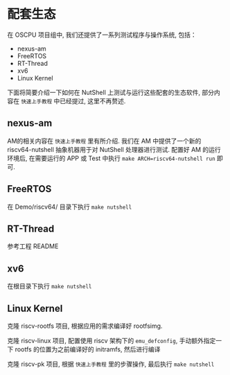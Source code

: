 # 配套生态

在 OSCPU 项目组中, 我们还提供了一系列测试程序与操作系统, 包括：

* nexus-am
* FreeRTOS
* RT-Thread
* xv6
* Linux Kernel

下面将简要介绍一下如何在 NutShell 上测试与运行这些配套的生态软件, 部分内容在 `快速上手教程` 中已经提过, 这里不再赘述.

## nexus-am

AM的相关内容在 `快速上手教程` 里有所介绍. 我们在 AM 中提供了一个新的 riscv64-nutshell 抽象机器用于对 NutShell 处理器进行测试. 配置好 AM 的运行环境后, 在需要运行的 APP 或 Test 中执行 `make ARCH=riscv64-nutshell run` 即可.

## FreeRTOS

在 Demo/riscv64/ 目录下执行 `make nutshell`

## RT-Thread

参考工程 README

## xv6

在根目录下执行 `make nutshell`

## Linux Kernel

克隆 riscv-rootfs 项目, 根据应用的需求编译好 rootfsimg.

克隆 riscv-linux 项目, 配置使用 riscv 架构下的 `emu_defconfig`, 手动额外指定一下 rootfs 的位置为之前编译好的 initramfs, 然后进行编译

克隆 riscv-pk 项目, 根据 `快速上手教程` 里的步骤操作, 最后执行 `make nutshell`


